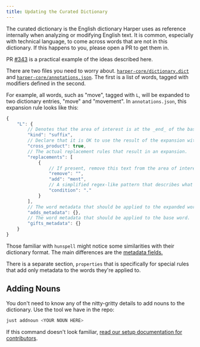 ```yaml
---
title: Updating the Curated Dictionary
---
```


The curated dictionary is the English dictionary Harper uses as reference internally when analyzing or modifying English text.
It is common, especially with technical language, to come across words that are not in this dictionary.
If this happens to you, please open a PR to get them in.

PR [#343](https://github.com/Automattic/harper/pull/343) is a practical example of the ideas described here.

There are two files you need to worry about.
[`harper-core/dictionary.dict`](https://github.com/Automattic/harper/blob/master/harper-core/dictionary.dict) and [`harper-core/annotations.json`](https://github.com/Automattic/harper/blob/master/harper-core/annotations.json).
The first is a list of words, tagged with modifiers defined in the second.

For example, all words, such as "move", tagged with `L`, will be expanded to two dictionary entries, "move" and "movement".
In `annotations.json`, this expansion rule looks like this:

```js title=annotations.json
{
	"L": {
        // Denotes that the area of interest is at the _end_ of the base word.
		"kind": "suffix",
        // Declare that it is OK to use the result of the expansion with other expansions.
		"cross_product": true,
        // The actual replacement rules that result in an expansion.
		"replacements": [
			{
                // If present, remove this text from the area of interest before expansion.
				"remove": "",
				"add": "ment",
                // A simplified regex-like pattern that describes what the area of interest must look like in order for this particular replacement to be applied.
				"condition": "."
			}
		],
        // The word metadata that should be applied to the expanded word.
		"adds_metadata": {},
        // The word metadata that should be applied to the base word.
		"gifts_metadata": {}
	}
}
```

Those familiar with `hunspell` might notice some similarities with their dictionary format.
The main differences are the [metadata fields.](https://docs.rs/harper-core/latest/harper_core/struct.WordMetadata.html)

There is a separate section, `properties` that is specifically for special rules that add only metadata to the words they're applied to.

## Adding Nouns

You don't need to know any of the nitty-gritty details to add nouns to the dictionary.
Use the tool we have in the repo:

```bash
just addnoun <YOUR NOUN HERE>
```

If this command doesn't look familiar, [read our setup documentation for contributors](./environment).
